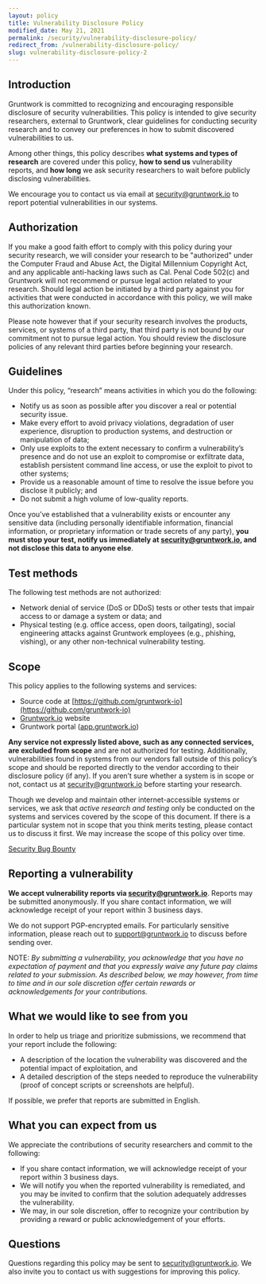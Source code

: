 ```yaml
---
layout: policy
title: Vulnerability Disclosure Policy
modified_date: May 21, 2021
permalink: /security/vulnerability-disclosure-policy/
redirect_from: /vulnerability-disclosure-policy/
slug: vulnerability-disclosure-policy-2
---
```


## Introduction

Gruntwork is committed to recognizing and encouraging responsible disclosure of security vulnerabilities. This policy is intended to give security researchers, external to Gruntwork, clear guidelines for conducting security research and to convey our preferences in how to submit discovered vulnerabilities to us.

Among other things, this policy describes **what systems and types of research** are covered under this policy, **how to send us** vulnerability reports, and **how long** we ask security researchers to wait before publicly disclosing vulnerabilities.

We encourage you to contact us via email at [security@gruntwork.io](mailto:security@gruntwork.io) to report potential vulnerabilities in our systems.

## Authorization

If you make a good faith effort to comply with this policy during your security research, we will consider your research to be "authorized" under the Computer Fraud and Abuse Act, the Digital Millennium Copyright Act, and any applicable anti-hacking laws such as Cal. Penal Code 502(c) and Gruntwork will not recommend or pursue legal action related to your research. Should legal action be initiated by a third party against you for activities that were conducted in accordance with this policy, we will make this authorization known.

Please note however that if your security research involves the products, services, or systems of a third party, that third party is not bound by our commitment not to pursue legal action. You should review the disclosure policies of any relevant third parties before beginning your research.

## Guidelines

Under this policy, “research” means activities in which you do the following:

- Notify us as soon as possible after you discover a real or potential security issue.
- Make every effort to avoid privacy violations, degradation of user experience, disruption to production systems, and destruction or manipulation of data;
- Only use exploits to the extent necessary to confirm a vulnerability’s presence and do not use an exploit to compromise or exfiltrate data, establish persistent command line access, or use the exploit to pivot to other systems;
- Provide us a reasonable amount of time to resolve the issue before you disclose it publicly; and
- Do not submit a high volume of low-quality reports.

Once you’ve established that a vulnerability exists or encounter any sensitive data (including personally identifiable information, financial information, or proprietary information or trade secrets of any party), **you must stop your test, notify us immediately at [security@gruntwork.io](mailto:security@gruntwork.io), and not disclose this data to anyone else**.

## Test methods

The following test methods are not authorized:

- Network denial of service (DoS or DDoS) tests or other tests that impair access to or damage a system or data; and
- Physical testing (e.g. office access, open doors, tailgating), social engineering attacks against Gruntwork employees (e.g., phishing, vishing), or any other non-technical vulnerability testing.

## Scope

This policy applies to the following systems and services:

- Source code at [https://github.com/gruntwork-io](https://github.com/gruntwork-io)
- [Gruntwork.io](http://gruntwork.io) website
- Gruntwork portal ([app.gruntwork.io](https://app.gruntwork.io))

**Any service not expressly listed above, such as any connected services, are excluded from scope** and are not authorized for testing. Additionally, vulnerabilities found in systems from our vendors fall outside of this policy’s scope and should be reported directly to the vendor according to their disclosure policy (if any). If you aren’t sure whether a system is in scope or not, contact us at [security@gruntwork.io](mailto:security@gruntwork.io) before starting your research.

Though we develop and maintain other internet-accessible systems or services, we ask that *active research and testing* only be conducted on the systems and services covered by the scope of this document. If there is a particular system not in scope that you think merits testing, please contact us to discuss it first. We may increase the scope of this policy over time.

[Security Bug Bounty](https://www.notion.so/Security-Bug-Bounty-597375284b8042578d046e385768d110)

## Reporting a vulnerability

**We accept vulnerability reports via [security@gruntwork.io](mailto:security@gruntwork.io)**. Reports may be submitted anonymously. If you share contact information, we will acknowledge receipt of your report within 3 business days.

We do not support PGP-encrypted emails. For particularly sensitive information, please reach out to [support@gruntwork.io](mailto:support@gruntwork.io) to discuss before sending over.

NOTE: *By submitting a vulnerability, you acknowledge that you have no expectation of payment and that you expressly waive any future pay claims related to your submission. As described below, we may however, from time to time and in our sole discretion offer certain rewards or acknowledgements for your contributions.*

## What we would like to see from you

In order to help us triage and prioritize submissions, we recommend that your report include the following:

- A description of the location the vulnerability was discovered and the potential impact of exploitation, and
- A detailed description of the steps needed to reproduce the vulnerability (proof of concept scripts or screenshots are helpful).

If possible, we prefer that reports are submitted in English.

## What you can expect from us

We appreciate the contributions of security researchers and commit to the following:

- If you share contact information, we will acknowledge receipt of your report within 3 business days.
- We will notify you when the reported vulnerability is remediated, and you may be invited to confirm that the solution adequately addresses the vulnerability.
- We may, in our sole discretion, offer to recognize your contribution by providing a reward or public acknowledgement of your efforts.

## Questions

Questions regarding this policy may be sent to [security@gruntwork.io](mailto:security@gruntwork.io). We also invite you to contact us with suggestions for improving this policy.
